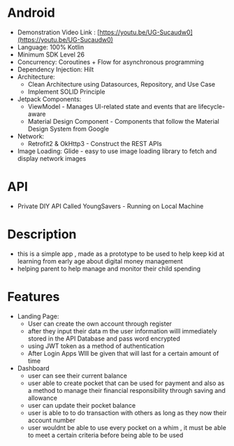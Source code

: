 # Android
- Demonstration Video Link : [https://youtu.be/UG-Sucaudw0](https://youtu.be/UG-Sucaudw0)
- Language: 100% Kotlin
- Minimum SDK Level 26
- Concurrency: Coroutines + Flow for asynchronous programming
- Dependency Injection: Hilt
- Architecture:
  - Clean Architecture using Datasources, Repository, and Use Case
  - Implement SOLID Principle
- Jetpack Components:
  - ViewModel - Manages UI-related state and events that are lifecycle-aware
  - Material Design Component - Components that follow the Material Design System from Google
- Network:
  - Retrofit2 & OkHttp3 - Construct the REST APIs
- Image Loading:
  Glide - easy to use image loading library to fetch and display network images

# API
- Private DIY API Called YoungSavers - Running on Local Machine

# Description
- this is a simple app , made as a prototype to be used to help keep kid at learning from early age about digital money management
- helping parent to help manage and monitor their child spending

# Features
- Landing Page:
  - User can create the own account through register
  - after they input their data m the user information willl immediately stored in the API Database and pass word encrypted
  - using JWT token as a method of authentication
  - After Login Apps WIll be given that will last for a certain amount of time
- Dashboard 
  - user can see their current balance
  - user able to create pocket that can be used for payment and also as a method to manage their financial responsibility through saving and allowance
  - user can update their pocket balance
  - user is able to to do transaction with others as long as they now their account number
  - user wouldnt be able to use every pocket on a whim , it must be able to meet a certain criteria before being able to be used




